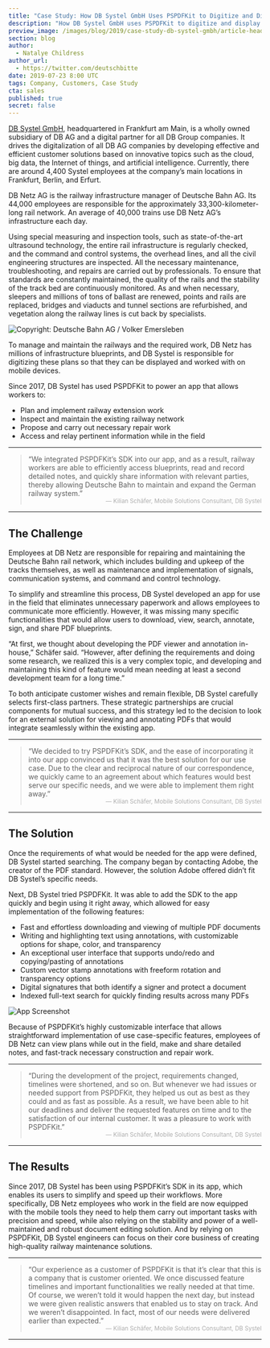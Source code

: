```yaml
---
title: "Case Study: How DB Systel GmbH Uses PSPDFKit to Digitize and Display Railway Plans"
description: "How DB Systel GmbH uses PSPDFKit to digitize and display railway plans."
preview_image: /images/blog/2019/case-study-db-systel-gmbh/article-header.png
section: blog
author:
  - Natalye Childress
author_url:
  - https://twitter.com/deutschbitte
date: 2019-07-23 8:00 UTC
tags: Company, Customers, Case Study
cta: sales
published: true
secret: false
---
```


[DB Systel GmbH][], headquartered in Frankfurt am Main, is a wholly owned subsidiary of DB AG and a digital partner for all DB Group companies. It drives the digitalization of all DB AG companies by developing effective and efficient customer solutions based on innovative topics such as the cloud, big data, the Internet of things, and artificial intelligence. Currently, there are around 4,400 Systel employees at the company’s main locations in Frankfurt, Berlin, and Erfurt.

DB Netz AG is the railway infrastructure manager of Deutsche Bahn AG. Its 44,000 employees are responsible for the approximately 33,300-kilometer-long rail network. An average of 40,000 trains use DB Netz AG’s infrastructure each day.

Using special measuring and inspection tools, such as state-of-the-art ultrasound technology, the entire rail infrastructure is regularly checked, and the command and control systems, the overhead lines, and all the civil engineering structures are inspected. All the necessary maintenance, troubleshooting, and repairs are carried out by professionals. To ensure that standards are constantly maintained, the quality of the rails and the stability of the track bed are continuously monitored. As and when necessary, sleepers and millions of tons of ballast are renewed, points and rails are replaced, bridges and viaducts and tunnel sections are refurbished, and vegetation along the railway lines is cut back by specialists.

![Copyright: Deutsche Bahn AG / Volker Emersleben](/images/blog/2019/case-study-db-systel-gmbh/db-workers.png)

To manage and maintain the railways and the required work, DB Netz has millions of infrastructure blueprints, and DB Systel is responsible for digitizing these plans so that they can be displayed and worked with on mobile devices.

Since 2017, DB Systel has used PSPDFKit to power an app that allows workers to:

- Plan and implement railway extension work
- Inspect and maintain the existing railway network
- Propose and carry out necessary repair work
- Access and relay pertinent information while in the field

---

> “We integrated PSPDFKit’s SDK into our app, and as a result, railway workers are able to efficiently access blueprints, read and record detailed notes, and quickly share information with relevant parties, thereby allowing Deutsche Bahn to maintain and expand the German railway system.”<br><small style="display:block;text-align:right;opacity:0.5;">— Kilian Schäfer, Mobile Solutions Consultant, DB Systel</small>

---

## The Challenge

Employees at DB Netz are responsible for repairing and maintaining the Deutsche Bahn rail network, which includes building and upkeep of the tracks themselves, as well as maintenance and implementation of signals, communication systems, and command and control technology.

To simplify and streamline this process, DB Systel developed an app for use in the field that eliminates unnecessary paperwork and allows employees to communicate more efficiently. However, it was missing many specific functionalities that would allow users to download, view, search, annotate, sign, and share PDF blueprints.

“At first, we thought about developing the PDF viewer and annotation in-house,” Schäfer said. “However, after defining the requirements and doing some research, we realized this is a very complex topic, and developing and maintaining this kind of feature would mean needing at least a second development team for a long time.”

To both anticipate customer wishes and remain flexible, DB Systel carefully selects first-class partners. These strategic partnerships are crucial components for mutual success, and this strategy led to the decision to look for an external solution for viewing and annotating PDFs that would integrate seamlessly within the existing app.

---

> “We decided to try PSPDFKit’s SDK, and the ease of incorporating it into our app convinced us that it was the best solution for our use case. Due to the clear and reciprocal nature of our correspondence, we quickly came to an agreement about which features would best serve our specific needs, and we were able to implement them right away.”<br><small style="display:block;text-align:right;opacity:0.5;">— Kilian Schäfer, Mobile Solutions Consultant, DB Systel</small>

---

## The Solution

Once the requirements of what would be needed for the app were defined, DB Systel started searching. The company began by contacting Adobe, the creator of the PDF standard. However, the solution Adobe offered didn’t fit DB Systel’s specific needs.

Next, DB Systel tried PSPDFKit. It was able to add the SDK to the app quickly and begin using it right away, which allowed for easy implementation of the following features:

- Fast and effortless downloading and viewing of multiple PDF documents
- Writing and highlighting text using annotations, with customizable options for shape, color, and transparency
- An exceptional user interface that supports undo/redo and copying/pasting of annotations
- Custom vector stamp annotations with freeform rotation and transparency options
- Digital signatures that both identify a signer and protect a document
- Indexed full-text search for quickly finding results across many PDFs

![App Screenshot](/images/blog/2019/case-study-db-systel-gmbh/app-screenshot.png)

Because of PSPDFKit’s highly customizable interface that allows straightforward implementation of use case-specific features, employees of DB Netz can view plans while out in the field, make and share detailed notes, and fast-track necessary construction and repair work.

---

> “During the development of the project, requirements changed, timelines were shortened, and so on. But whenever we had issues or needed support from PSPDFKit, they helped us out as best as they could and as fast as possible. As a result, we have been able to hit our deadlines and deliver the requested features on time and to the satisfaction of our internal customer. It was a pleasure to work with PSPDFKit.”<br><small style="display:block;text-align:right;opacity:0.5;">— Kilian Schäfer, Mobile Solutions Consultant, DB Systel</small>

---

## The Results

Since 2017, DB Systel has been using PSPDFKit’s SDK in its app, which enables its users to simplify and speed up their workflows. More specifically, DB Netz employees who work in the field are now equipped with the mobile tools they need to help them carry out important tasks with precision and speed, while also relying on the stability and power of a well-maintained and robust document editing solution. And by relying on PSPDFKit, DB Systel engineers can focus on their core business of creating high-quality railway maintenance solutions.

---

> “Our experience as a customer of PSPDFKit is that it’s clear that this is a company that is customer oriented. We once discussed feature timelines and important functionalities we really needed at that time. Of course, we weren’t told it would happen the next day, but instead we were given realistic answers that enabled us to stay on track. And we weren’t disappointed. In fact, most of our needs were delivered earlier than expected.”<br><small style="display:block;text-align:right;opacity:0.5;">— Kilian Schäfer, Mobile Solutions Consultant, DB Systel</small>

---

[db systel gmbh]: https://www.dbsystel.de/dbsystel
